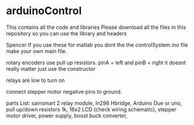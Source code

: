 # arduinoControl
This contains all the code and libraries
Please download all the files in this repository 
so you can use the library and headers


Spencer If you use these for matlab you dont the the controlSystem.ino file
make your own main file.


rotary encoders use pull up resistors.
pinA = left and pinB = right it doesnt really matter just use the constructor

relays are low to turn on

connect stepper motor negative pins to ground. 

parts List:
	sainsmart 2 relay module,
	ln298 Hbridge,
	Arduino Due or uno,
	pull up/down resistors 1k,
	16x2 LCD (check wiring schematic),
	stepper motor driver,
	power supply,
	boost buck converter,
	


